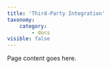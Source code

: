 ```yaml
---
title: 'Third-Party Integration'
taxonomy:
    category:
        - docs
visible: false
---
```


Page content goes here.